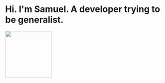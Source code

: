 # Hi. I'm Samuel. A developer trying to be generalist.

<div>
  <img height="150em" src="https://github-readme-stats.vercel.app/api/top-langs/?username=SamDoing&layout=compact&langs_count=7&theme=solarized-dark"/>
</div>
